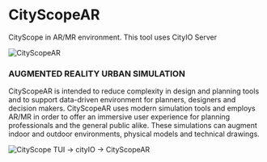 # CityScopeAR
CityScope in AR/MR environment. This tool uses CityIO Server

![CityScopeAR]()


### AUGMENTED REALITY URBAN SIMULATION
CityScopeAR is intended to reduce complexity in design and planning tools and to support data-driven environment for planners, designers and decision makers. CityScopeAR uses modern simulation tools and employs AR/MR  in order to offer an immersive user experience for planning professionals and the general public alike. These simulations can augment indoor and outdoor environments, physical models and technical drawings. 

![CityScope TUI -> cityIO -> CityScopeAR]()
